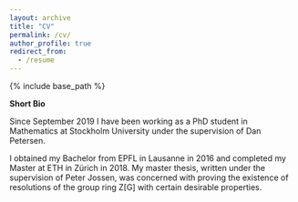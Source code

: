 ```yaml
---
layout: archive
title: "CV"
permalink: /cv/
author_profile: true
redirect_from:
  - /resume
---
```


{% include base_path %}

**Short Bio**

Since September 2019 I have been working as a PhD student in Mathematics at Stockholm University under the supervision of Dan Petersen.

I obtained my Bachelor from EPFL in Lausanne in 2016 and completed my Master at ETH in Zürich in 2018. My master thesis, written under the supervision of Peter Jossen, was concerned with proving the existence of resolutions of the group ring Z[G] with certain desirable properties.
